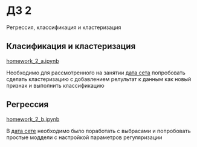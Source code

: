# ДЗ 2
Регрессия, классификация и кластеризация

## Класификация и кластеризация
[homework_2_a.ipynb](https://nbviewer.jupyter.org/github/palekseym/ml-advanced/blob/main/homework_2/homework_2_a.ipynb)

Необходимо для рассмотренного на занятии [дата сета](https://www.drivendata.org/competitions/7/pump-it-up-data-mining-the-water-table) попробовать сделать кластеризацию с добавлением релультат к данным как новый признак и выполнить классификацию

## Регрессия
[homework_2_b.ipynb](https://nbviewer.jupyter.org/github/palekseym/ml-advanced/blob/main/homework_2/homework_2_b.ipynb)

В [дата сете](https://www.kaggle.com/c/mercedes-benz-greener-manufacturing/overview) необходимо было поработать с выбрасами и попробовать простые моддели с настройкой параметров регуляризации
